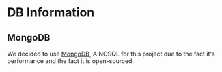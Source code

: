 # DB Information

## MongoDB
We decided to use [MongoDB](https://docs.mongodb.com/manual/introduction/), A NOSQL for this project due to the fact it's performance and the fact it is open-sourced.
